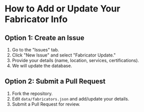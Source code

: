 # How to Add or Update Your Fabricator Info

## Option 1: Create an Issue
1. Go to the "Issues" tab.
2. Click "New Issue" and select "Fabricator Update."
3. Provide your details (name, location, services, certifications).
4. We will update the database.

## Option 2: Submit a Pull Request
1. Fork the repository.
2. Edit `data/fabricators.json` and add/update your details.
3. Submit a Pull Request for review.
